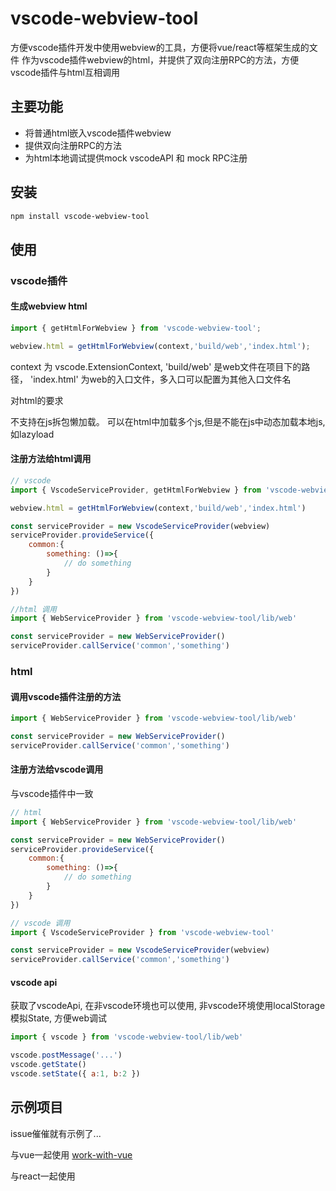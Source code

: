 # vscode-webview-tool

方便vscode插件开发中使用webview的工具，方便将vue/react等框架生成的文件
作为vscode插件webview的html，并提供了双向注册RPC的方法，方便vscode插件与html互相调用

## 主要功能

* 将普通html嵌入vscode插件webview
* 提供双向注册RPC的方法
* 为html本地调试提供mock vscodeAPI 和 mock RPC注册

## 安装

``` bash
npm install vscode-webview-tool
```

## 使用

### vscode插件

#### 生成webview html

``` js
import { getHtmlForWebview } from 'vscode-webview-tool';

webview.html = getHtmlForWebview(context,'build/web','index.html');
```

context 为 vscode.ExtensionContext, 'build/web' 是web文件在项目下的路径，
'index.html' 为web的入口文件，多入口可以配置为其他入口文件名

对html的要求

不支持在js拆包懒加载。 可以在html中加载多个js,但是不能在js中动态加载本地js, 如lazyload


#### 注册方法给html调用

``` js
// vscode
import { VscodeServiceProvider, getHtmlForWebview } from 'vscode-webview-tool'

webview.html = getHtmlForWebview(context,'build/web','index.html')

const serviceProvider = new VscodeServiceProvider(webview)
serviceProvider.provideService({
    common:{
        something: ()=>{
            // do something
        }
    }
})

//html 调用
import { WebServiceProvider } from 'vscode-webview-tool/lib/web'

const serviceProvider = new WebServiceProvider()
serviceProvider.callService('common','something')
```

### html

#### 调用vscode插件注册的方法

``` js
import { WebServiceProvider } from 'vscode-webview-tool/lib/web'

const serviceProvider = new WebServiceProvider()
serviceProvider.callService('common','something')
```

#### 注册方法给vscode调用

与vscode插件中一致

``` js
// html
import { WebServiceProvider } from 'vscode-webview-tool/lib/web'

const serviceProvider = new WebServiceProvider()
serviceProvider.provideService({
    common:{
        something: ()=>{
            // do something
        }
    }
})

// vscode 调用
import { VscodeServiceProvider } from 'vscode-webview-tool'

const serviceProvider = new VscodeServiceProvider(webview)
serviceProvider.callService('common','something')
```

#### vscode api

获取了vscodeApi, 在非vscode环境也可以使用, 非vscode环境使用localStorage模拟State, 方便web调试

``` js
import { vscode } from 'vscode-webview-tool/lib/web'

vscode.postMessage('...')
vscode.getState()
vscode.setState({ a:1, b:2 })
```

## 示例项目

issue催催就有示例了...

与vue一起使用 [work-with-vue](./examples/work-with-vue)

与react一起使用
